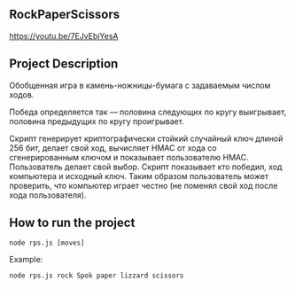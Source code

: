 ## RockPaperScissors
https://youtu.be/7EJvEbjYesA

## Project Description
Обобщенная игра в камень-ножницы-бумага с задаваемым числом ходов.

Победа определяется так — половина следующих по кругу выигрывает, половина предыдущих по кругу проигрывает.

Скрипт генерирует криптографически стойкий случайный ключ длиной 256 бит, делает свой ход, вычисляет HMAC от хода со сгенерированным ключом и показывает пользователю HMAC.
Пользователь делает свой выбор. Скрипт показывает кто победил, ход компьютера и исходный ключ. Таким образом пользователь может проверить, что компьютер играет честно (не поменял свой ход после хода пользователя).

## How to run the project
```
node rps.js [moves]
```

Example:
```
node rps.js rock Spok paper lizzard scissors
```

